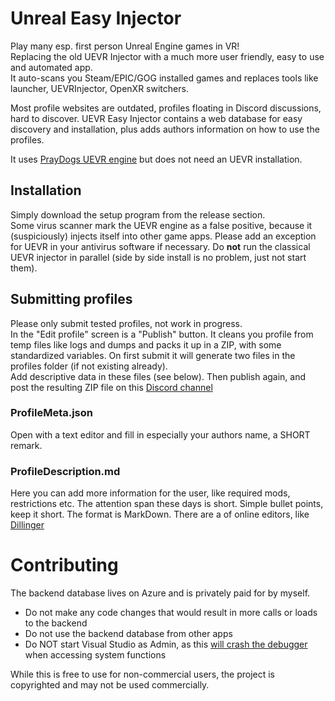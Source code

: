 # Unreal Easy Injector
Play many esp. first person Unreal Engine games in VR!  
Replacing the old UEVR Injector with a much more user friendly, easy to use and automated app.  
It auto-scans you Steam/EPIC/GOG installed games and replaces tools like launcher, UEVRInjector, OpenXR switchers.

Most profile websites are outdated, profiles floating in Discord discussions, hard to discover.
UEVR Easy Injector contains a web database for easy discovery and installation, plus adds authors information on how to use the profiles.

It uses [PrayDogs UEVR engine](https://github.com/praydog/UEVR) but does not need an UEVR installation.

## Installation
Simply download the setup program from the release section.  
Some virus scanner mark the UEVR engine as a false positive, because it (suspiciously) injects itself into other game apps.
Please add an exception for UEVR in your antivirus software if necessary.
Do **not** run the classical UEVR injector in parallel (side by side install is no problem, just not start them).

## Submitting profiles
Please only submit tested profiles, not work in progress.  
In the "Edit profile" screen is a "Publish" button. It cleans you profile from temp files like logs and dumps and packs it up in a ZIP, 
with some standardized variables.
On first submit it will generate two files in the profiles folder (if not existing already).  
Add descriptive data in these files (see below). 
Then publish again, and post the resulting ZIP file on this [Discord channel](https://discord.com/channels/747967102895390741/947806014344925274)

### ProfileMeta.json
Open with a text editor and fill in especially your authors name, a SHORT remark.

### ProfileDescription.md
Here you can add more information for the user, like required mods, restrictions etc.
The attention span these days is short. Simple bullet points, keep it short.
The format is MarkDown. There are a of online editors, like [Dillinger](https://dillinger.io/)

# Contributing
The backend database lives on Azure and is privately paid for by myself. 
- Do not make any code changes that would result in more calls or loads to the backend
- Do not use the backend database from other apps
- Do NOT start Visual Studio as Admin, as this [will crash the debugger](https://github.com/microsoft/WindowsAppSDK/issues/567) when accessing system functions

While this is free to use for non-commercial users, the project is copyrighted and may not be used commercially.